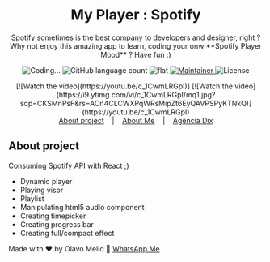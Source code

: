 <h1 align="center">My Player : Spotify</h1>
<p align="center">Spotify sometimes is the best company to developers and designer, right ? Why not enjoy this amazing app to learn, coding your onw **Spotify Player Mood** ? Have fun :)</p>

<p align="center">
  <img alt="Coding..." src="https://img.shields.io/badge/last%20modified-today-brightgreen"/>
  <img alt="GitHub language count" src="https://img.shields.io/github/languages/count/olavomello/spotify-my-player?color=%2304D361">
  <img alt="flat" src="https://img.shields.io/badge/style-flat-green?logo=appveyor&amp;style=flat">
  <a href="https://agenciadix.com.br">
    <img alt="Maintainer" src="https://img.shields.io/badge/maintainer-olavo%20mello-blue">
  </a>

  <img alt="License" src="https://img.shields.io/badge/license-MIT-%2304D361">

</p>

<p align="center">
  [![Watch the video](https://youtu.be/c_1CwmLRGpI)]
  [![Watch the video](https://i9.ytimg.com/vi/c_1CwmLRGpI/mq1.jpg?sqp=CKSMnPsF&rs=AOn4CLCWXPqWRsMipZt6EyQAVPSPyKTNkQ)](https://youtu.be/c_1CwmLRGpI)
  <br>
  <a href="#a1-sobre-o-projeto">About project</a>
  &nbsp;&nbsp;&nbsp;|&nbsp;&nbsp;&nbsp;
  <a href="https://www.linkedin.com/in/olavo-mello-a6262a72/" target="_blank">About Me</a>
  &nbsp;&nbsp;&nbsp;|&nbsp;&nbsp;&nbsp;
  <a href="https://agenciadix.com.br" target="_blank" title="Agência de Marketing Digital, SEO, SEM e APPS">Agência Dix</a>
</p>

## About project

<p>Consuming Spotify API with React ;)</p>
<ul>
   <li>Dynamic player</li>
   <li>Playing visor</li>
   <li>Playlist</li>
   <li>Manipulating html5 audio component</li>
   <li>Creating timepicker</li>
   <li>Creating progress bar</li>
   <li>Creating full/compact effect</li>
</ul>

Made with ♥ by Olavo Mello :wave: [WhatsApp Me](https://wa.me/5516981657459)